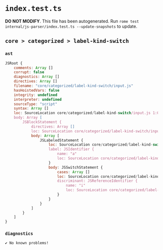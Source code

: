 # `index.test.ts`

**DO NOT MODIFY**. This file has been autogenerated. Run `rome test internal/js-parser/index.test.ts --update-snapshots` to update.

## `core > categorized > label-kind-switch`

### `ast`

```javascript
JSRoot {
	comments: Array []
	corrupt: false
	diagnostics: Array []
	directives: Array []
	filename: "core/categorized/label-kind-switch/input.js"
	hasHoistedVars: false
	integrity: undefined
	interpreter: undefined
	sourceType: "script"
	syntax: Array []
	loc: SourceLocation core/categorized/label-kind-switch/input.js 1:0-4:1
	body: Array [
		JSBlockStatement {
			directives: Array []
			loc: SourceLocation core/categorized/label-kind-switch/input.js 1:0-4:1
			body: Array [
				JSLabeledStatement {
					loc: SourceLocation core/categorized/label-kind-switch/input.js 2:2-3:3
					label: JSIdentifier {
						name: "a"
						loc: SourceLocation core/categorized/label-kind-switch/input.js 2:2-2:3 (a)
					}
					body: JSSwitchStatement {
						cases: Array []
						loc: SourceLocation core/categorized/label-kind-switch/input.js 2:5-3:3
						discriminant: JSReferenceIdentifier {
							name: "i"
							loc: SourceLocation core/categorized/label-kind-switch/input.js 2:13-2:14 (i)
						}
					}
				}
			]
		}
	]
}
```

### `diagnostics`

```
✔ No known problems!

```
